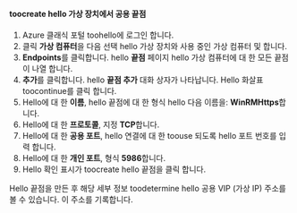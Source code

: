 #### <a name="toocreate-public-endpoints-on-hello-virtual-device"></a>toocreate hello 가상 장치에서 공용 끝점

1. Azure 클래식 포털 toohello에 로그인 합니다.
2. 클릭 **가상 컴퓨터**을 다음 선택 hello 가상 장치와 사용 중인 가상 컴퓨터 및 합니다.
3. **Endpoints**를 클릭합니다. hello **끝점** 페이지 hello 가상 컴퓨터에 대 한 모든 끝점이 나열 합니다.
4. **추가**를 클릭합니다. hello **끝점 추가** 대화 상자가 나타납니다. Hello 화살표 toocontinue를 클릭 합니다.
5. Hello에 대 한 **이름**, hello 끝점에 대 한 형식 hello 다음 이름을: **WinRMHttps**합니다.
6. Hello에 대 한 **프로토콜**, 지정 **TCP**합니다.
7. Hello에 대 한 **공용 포트**, hello 연결에 대 한 toouse 되도록 hello 포트 번호를 입력 합니다.
8. Hello에 대 한 **개인 포트**, 형식 **5986**합니다.
9. Hello 확인 표시가 toocreate hello 끝점을 클릭 합니다.

Hello 끝점을 만든 후 해당 세부 정보 toodetermine hello 공용 VIP (가상 IP) 주소를 볼 수 있습니다. 이 주소를 기록합니다.

